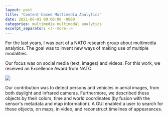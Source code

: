 ```yaml
---
layout: post
title: "Content-based Multimedia Analytics"
date: 2021-06-01 09:00:00 -0000
categories: multimedia multimodal analytics
excerpt_separator: <!--more-->
---
```


For the last years, I was part of a NATO research group about multimedia analytics. 
The goal was to invent new ways of making use of multiple modalities. 

Our focus was on social media (text, images) and videos. 
For this work, we received an Excellence Award from NATO.

<img src="https://gertjanburghouts.github.io/pictures/rgb-ir-detection.jpg">

<!--more-->

Our contribution was to detect persons and vehicles in aerial images, from both daylight and infrared cameras. 
Furthermore, we described these objects by their colors, time and world coordinates (by fusion with the sensor's metadata and map information). 
A GUI enabled a user to search for these objects, on maps, in video, and reconstruct timelines of appearances. 
